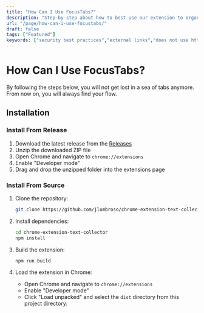 ```yaml
---
title: "How Can I Use FocusTabs?"
description: "Step-by-step about how to best use our extension to organize your Chrome tabs and increase your productivity online."
url: "/page/how-can-i-use-focustabs/"
draft: false
tags: ["Featured"]
keywords: ["security best practices","external links","does not use https","links to cross-origin destinations are unsafe","includes front-end JavaScript libraries with known security vulnerabilities","ensure CSP is effective against XSS attacks","Content Security Policy","csp"]
---
```


# How Can I Use FocusTabs?

By following the steps below, you will not get lost in a sea of tabs anymore. From now on, you will always find your flow.

## Installation

### Install From Release

1. Download the latest release from the [Releases](https://github.com/guifeitosabr/s24-team-09/releases)
2. Unzip the downloaded ZIP file
3. Open Chrome and navigate to `chrome://extensions`
4. Enable "Developer mode"
5. Drag and drop the unzipped folder into the extensions page

### Install From Source

1. Clone the repository:

   ```bash
   git clone https://github.com/jlumbroso/chrome-extension-text-collector
   ```

2. Install dependencies:

   ```bash
   cd chrome-extension-text-collector
   npm install
   ```

3. Build the extension:

   ```bash
   npm run build
   ```

4. Load the extension in Chrome:

   - Open Chrome and navigate to `chrome://extensions`
   - Enable "Developer mode"
   - Click "Load unpacked" and select the `dist` directory from this project directory.